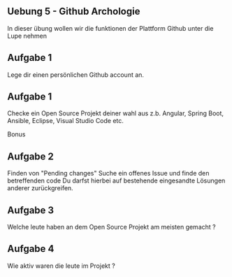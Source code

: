 ## Uebung 5 - Github Archologie

In dieser übung wollen wir die funktionen der Plattform Github unter die Lupe nehmen


## Aufgabe 1
Lege dir einen persönlichen Github account an. 


## Aufgabe 1
Checke ein Open Source Projekt deiner wahl aus
z.b. Angular, Spring Boot, Ansible, Eclipse, Visual Studio Code etc. 

Bonus

## Aufgabe 2
Finden von "Pending changes"
Suche ein offenes Issue und finde den betreffenden code
Du darfst hierbei auf bestehende eingesandte Lösungen anderer zurückgreifen. 


## Aufgabe 3
Welche leute haben an dem Open Source Projekt am meisten gemacht ? 

## Aufgabe 4 
Wie aktiv waren die leute im Projekt ? 


